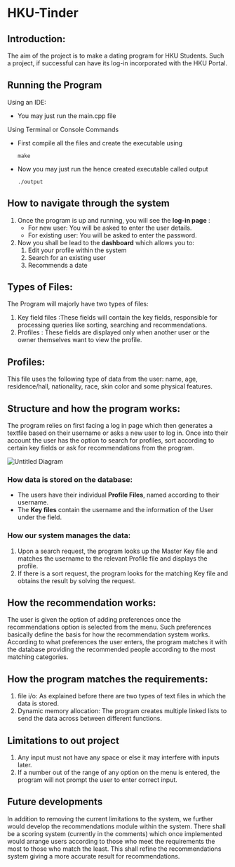 # HKU-Tinder

## Introduction:
The aim of the project is to make a dating program for HKU Students. Such a project, if successful can have its log-in incorporated with the HKU Portal.

## Running the Program
Using an IDE:
  * You may just run the main.cpp file

Using Terminal or Console Commands
  * First compile all the files and create the executable using
    ```
    make
    ```
  * Now you may just run the hence created executable called output
    ```
    ./output
    ```  
    
## How to navigate through the system
1. Once the program is up and running, you will see the **log-in page** :
   * For new user: You will be asked to enter the user details.
   * For existing user: You will be asked to enter the password.
2. Now you shall be lead to the **dashboard** which allows you to:
   1. Edit your profile within the system
   2. Search for an existing user
   3. Recommends a date
   
## Types of Files:

The Program will majorly have two types of files:

1. Key field files :These fields will contain the key fields, responsible for processing queries like sorting, searching and      recommendations.
2. Profiles : These fields are displayed only when another user or the owner themselves want to view the profile.

## Profiles:

This file uses the following type of data from the user: name, age, residence/hall, nationality, race, skin color and some physical features.

## Structure and how the program works:

The program relies on first facing a log in page which then generates a textfile based on their username or asks a new user to log in. Once into their account the user has the option to search for profiles, sort according to certain key fields or ask for recommendations from the program.

![Untitled Diagram](https://user-images.githubusercontent.com/47697048/55280324-20467e00-535f-11e9-9ecc-33d7dd2ab286.jpg)


### How data is stored on the database:

* The users have their individual **Profile Files**, named according to their username.
* The **Key files** contain the username and the information of the User under the field.


### How our system manages the data:

1. Upon a search request, the program looks up the Master Key file and matches the username to the relevant Profile file and displays the profile.
2. If there is a sort request, the program looks for the matching Key file and obtains the result by solving the request.

## How the recommendation works:

The user is given the option of adding preferences once the recommendations option is selected from the menu. Such preferences basically define the basis for how the recommendation system works. According to what preferences the user enters, the program matches it with the database providing the recommended people according to the most matching categories.

## How the program matches the requirements:

1. file i/o: As explained before there are two types of text files in which the data is stored.
2. Dynamic memory allocation: The program creates multiple linked lists to send the data across between different functions.

## Limitations to out project
1. Any input must not have any space or else it may interfere with inputs later.
2. If a number out of the range of any option on the menu is entered, the program will not prompt the user to enter correct input.

## Future developments
In addition to removing the current limitations to the system, we further would develop the recommendations module within the system. There shall be a scoring system (currently in the comments) which once implemented would arrange users according to those who meet the requirements the most to those who match the least. This shall refine the recommendations system giving a more accurate result for recommendations.

 
